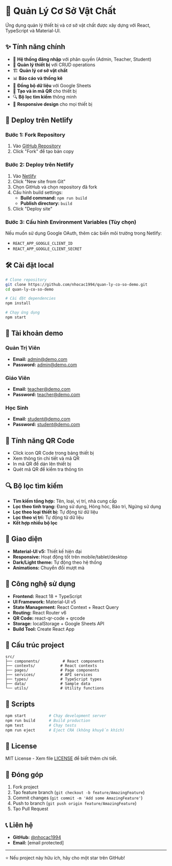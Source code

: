 # 🏢 Quản Lý Cơ Sở Vật Chất

Ứng dụng quản lý thiết bị và cơ sở vật chất được xây dựng với React, TypeScript và Material-UI.

## ✨ Tính năng chính

- 🔐 **Hệ thống đăng nhập** với phân quyền (Admin, Teacher, Student)
- 📱 **Quản lý thiết bị** với CRUD operations
- 🏗️ **Quản lý cơ sở vật chất** 
- 📊 **Báo cáo và thống kê**
- 🔄 **Đồng bộ dữ liệu** với Google Sheets
- 📱 **Tạo và in mã QR** cho thiết bị
- 🔍 **Bộ lọc tìm kiếm** thông minh
- 📱 **Responsive design** cho mọi thiết bị

## 🚀 Deploy trên Netlify

### Bước 1: Fork Repository
1. Vào [GitHub Repository](https://github.com/nhocac1994/quan-ly-co-so-demo)
2. Click "Fork" để tạo bản copy

### Bước 2: Deploy trên Netlify
1. Vào [Netlify](https://netlify.com)
2. Click "New site from Git"
3. Chọn GitHub và chọn repository đã fork
4. Cấu hình build settings:
   - **Build command:** `npm run build`
   - **Publish directory:** `build`
5. Click "Deploy site"

### Bước 3: Cấu hình Environment Variables (Tùy chọn)
Nếu muốn sử dụng Google OAuth, thêm các biến môi trường trong Netlify:
- `REACT_APP_GOOGLE_CLIENT_ID`
- `REACT_APP_GOOGLE_CLIENT_SECRET`

## 🛠️ Cài đặt local

```bash
# Clone repository
git clone https://github.com/nhocac1994/quan-ly-co-so-demo.git
cd quan-ly-co-so-demo

# Cài đặt dependencies
npm install

# Chạy ứng dụng
npm start
```

## 👥 Tài khoản demo

### Quản Trị Viên
- **Email:** admin@demo.com
- **Password:** admin@demo.com

### Giáo Viên
- **Email:** teacher@demo.com
- **Password:** teacher@demo.com

### Học Sinh
- **Email:** student@demo.com
- **Password:** student@demo.com

## 📱 Tính năng QR Code

- Click icon QR Code trong bảng thiết bị
- Xem thông tin chi tiết và mã QR
- In mã QR để dán lên thiết bị
- Quét mã QR để kiểm tra thông tin

## 🔍 Bộ lọc tìm kiếm

- **Tìm kiếm tổng hợp:** Tên, loại, vị trí, nhà cung cấp
- **Lọc theo tình trạng:** Đang sử dụng, Hỏng hóc, Bảo trì, Ngừng sử dụng
- **Lọc theo loại thiết bị:** Tự động từ dữ liệu
- **Lọc theo vị trí:** Tự động từ dữ liệu
- **Kết hợp nhiều bộ lọc**

## 🎨 Giao diện

- **Material-UI v5:** Thiết kế hiện đại
- **Responsive:** Hoạt động tốt trên mobile/tablet/desktop
- **Dark/Light theme:** Tự động theo hệ thống
- **Animations:** Chuyển đổi mượt mà

## 🔧 Công nghệ sử dụng

- **Frontend:** React 18 + TypeScript
- **UI Framework:** Material-UI v5
- **State Management:** React Context + React Query
- **Routing:** React Router v6
- **QR Code:** react-qr-code + qrcode
- **Storage:** localStorage + Google Sheets API
- **Build Tool:** Create React App

## 📁 Cấu trúc project

```
src/
├── components/          # React components
├── contexts/           # React contexts
├── pages/              # Page components
├── services/           # API services
├── types/              # TypeScript types
├── data/               # Sample data
└── utils/              # Utility functions
```

## 🚀 Scripts

```bash
npm start          # Chạy development server
npm run build      # Build production
npm test           # Chạy tests
npm run eject      # Eject CRA (không khuyến khích)
```

## 📄 License

MIT License - Xem file [LICENSE](LICENSE) để biết thêm chi tiết.

## 🤝 Đóng góp

1. Fork project
2. Tạo feature branch (`git checkout -b feature/AmazingFeature`)
3. Commit changes (`git commit -m 'Add some AmazingFeature'`)
4. Push to branch (`git push origin feature/AmazingFeature`)
5. Tạo Pull Request

## 📞 Liên hệ

- **GitHub:** [@nhocac1994](https://github.com/nhocac1994)
- **Email:** [email protected]

---

⭐ Nếu project này hữu ích, hãy cho một star trên GitHub! 